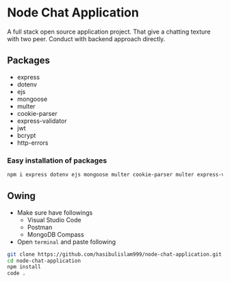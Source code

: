 # Node Chat Application
A full stack open source application project. That give a chatting texture with two peer. Conduct with backend approach directly.

## Packages
* express
* dotenv
* ejs
* mongoose
* multer
* cookie-parser
* express-validator
* jwt
* bcrypt
* http-errors

### Easy installation of packages
```bash
npm i express dotenv ejs mongoose multer cookie-parser multer express-validator jsonwebtoken bcrypt http-errors
```

## Owing
* Make sure have followings
    * Visual Studio Code
    * Postman
    * MongoDB Compass
* Open `terminal` and paste following

```bash
git clone https://github.com/hasibulislam999/node-chat-application.git
cd node-chat-application
npm install
code .
```
